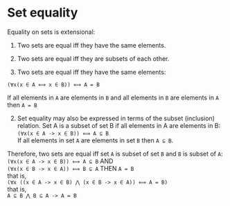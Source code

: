 # Set equality

Equality on sets is extensional:
1. Two sets are equal iff they have the same elements.
2. Two sets are equal iff they are subsets of each other.


1. Two sets are equal iff they have the same elements:

`(∀x(x ∈ A ⟺ x ∈ B)) ⟺ A = B`

If 
  all elements in `A` are elements in `B` 
and 
  all elements in `B` are elements in `A` 
then 
  `A = B`


2. Set equality may also be expressed in terms of the subset (inclusion) relation. Set A is a subset of set B if all elements in A are elements in B:   
`(∀x(x ∈ A -> x ∈ B)) ⟺ A ⊆ B`   
If all elements in set `A` are elements in set `B` then `A ⊆ B`.

Therefore, two sets are equal iff 
set `A` is subset of set `B` 
and `B` is subset of `A`:    
`(∀x(x ∈ A -> x ∈ B)) ⟺ A ⊆ B` AND    
`(∀x(x ∈ B -> x ∈ A)) ⟺ B ⊆ A` THEN `A = B`    
that is,   
`(∀x ((x ∈ A -> x ∈ B) ⋀ (x ∈ B -> x ∈ A)) ⟺ A = B)`   
that is,   
`A ⊆ B ⋀ B ⊆ A -> A = B`
